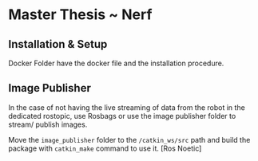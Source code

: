 # Master Thesis ~ Nerf

## Installation & Setup

Docker Folder have the docker file and the installation  procedure.

## Image Publisher

In the case of not having the live streaming of data from the robot in the dedicated rostopic, use Rosbags or use the image publisher folder to stream/ publish images.

Move the ```image_publisher``` folder to the ```/catkin_ws/src``` path and build the package with ```catkin_make``` command to use it. [Ros Noetic]

